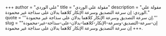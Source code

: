 +++
author = "علي الوردي"
title = "مقولة علي الوردي"
description = "مقولة علي الوردي: إن سرعة التصديق وسرعة الإنكار كلاهما يدلان على سذاجة غير محمودة."
quote = '''إن سرعة التصديق وسرعة الإنكار كلاهما يدلان على سذاجة غير محمودة.''' 
slug = "إن-سرعة-التصديق-وسرعة-الإنكار-كلاهما-يدلان-على-سذاجة-غير-محمودة"
+++
إن سرعة التصديق وسرعة الإنكار كلاهما يدلان على سذاجة غير محمودة.
